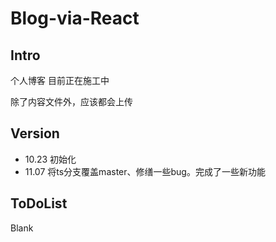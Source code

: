 # Blog-via-React

## Intro

个人博客 目前正在施工中

除了内容文件外，应该都会上传

## Version

- 10.23 初始化
- 11.07 将ts分支覆盖master、修缮一些bug。完成了一些新功能

## ToDoList

Blank